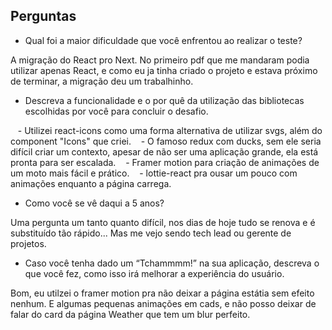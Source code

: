 ## Perguntas

- Qual foi a maior dificuldade que você enfrentou ao realizar o teste?

A migração do React pro Next. No primeiro pdf que me mandaram podia utilizar apenas React, e como eu ja tinha criado o projeto e estava próximo de terminar, a migração deu um trabalhinho.

- Descreva a funcionalidade e o por quê da utilização das bibliotecas
escolhidas por você para concluir o desafio.

&nbsp;&nbsp; - Utilizei react-icons como uma forma alternativa de utilizar svgs, além do component "Icons" que criei.
&nbsp;&nbsp; - O famoso redux com ducks, sem ele seria difícil criar um contexto, apesar de não ser uma aplicação grande, ela está pronta para ser escalada.
&nbsp;&nbsp; - Framer motion para criação de animações de um moto mais fácil e prático.
&nbsp;&nbsp; - lottie-react pra ousar um pouco com animações enquanto a página carrega. 

- Como você se vê daqui a 5 anos?

Uma pergunta um tanto quanto difícil, nos dias de hoje tudo se renova e é substituído tão rápido... Mas me vejo sendo tech lead ou gerente de projetos.

- Caso você tenha dado um “Tchammmm!” na sua aplicação, descreva o
que você fez, como isso irá melhorar a experiência do usuário.

Bom, eu utilzei o framer motion pra não deixar a página estátia sem efeito nenhum. E algumas pequenas animações em cads, e não posso deixar de falar do card da página Weather que tem um blur perfeito.
